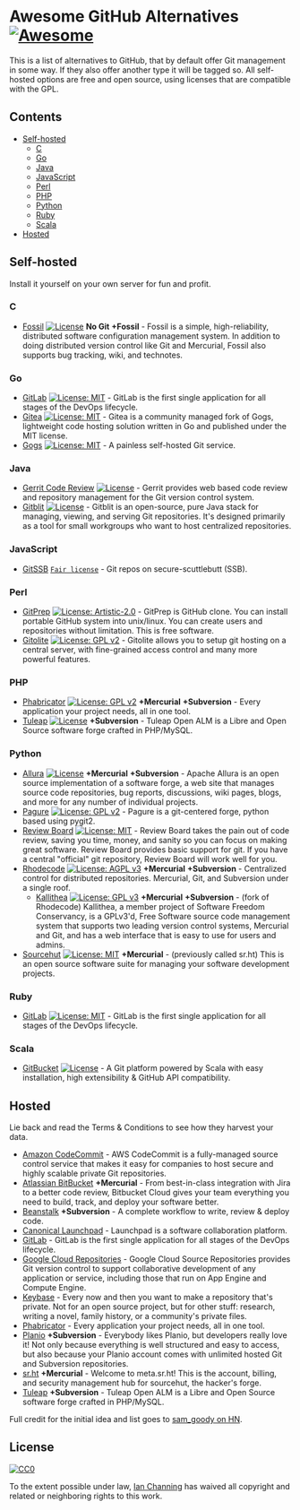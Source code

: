 # Awesome GitHub Alternatives [![Awesome](https://awesome.re/badge.svg)](https://awesome.re)

This is a list of alternatives to GitHub, that by default offer Git management in some way. If they also offer another type it will be tagged so. All self-hosted options are free and open source, using licenses that are compatible with the GPL.

## Contents

* [Self-hosted](#self-hosted)
  * [C](#c)
  * [Go](#go)
  * [Java](#java)
  * [JavaScript](#javascript)
  * [Perl](#perl)
  * [PHP](#php)
  * [Python](#python)
  * [Ruby](#ruby)
  * [Scala](#scala)
* [Hosted](#hosted)

## Self-hosted

Install it yourself on your own server for fun and profit.

### C

* [Fossil](https://fossil-scm.org)  [![License](https://img.shields.io/badge/License-BSD%203--Clause-blue.svg)](https://opensource.org/licenses/BSD-3-Clause) **No Git** **+Fossil** - Fossil is a simple, high-reliability, distributed software configuration management system.  In addition to doing distributed version control like Git and Mercurial, Fossil also supports bug tracking, wiki, and technotes.

### Go

* [GitLab](https://about.gitlab.com/) [![License: MIT](https://img.shields.io/badge/License-MIT-yellow.svg)](https://opensource.org/licenses/MIT) - GitLab is the first single application for all stages of the DevOps lifecycle.
* [Gitea](https://gitea.io/en-US/) [![License: MIT](https://img.shields.io/badge/License-MIT-yellow.svg)](https://opensource.org/licenses/MIT) - Gitea is a community managed fork of Gogs, lightweight code hosting solution written in Go and published under the MIT license.
* [Gogs](https://gogs.io/) [![License: MIT](https://img.shields.io/badge/License-MIT-yellow.svg)](https://opensource.org/licenses/MIT) - A painless self-hosted Git service.

### Java

* [Gerrit Code Review](https://www.gerritcodereview.com/) [![License](https://img.shields.io/badge/License-Apache%202.0-blue.svg)](https://opensource.org/licenses/Apache-2.0) - Gerrit provides web based code review and repository management for the Git version control system.
* [Gitblit](http://gitblit.com/) [![License](https://img.shields.io/badge/License-Apache%202.0-blue.svg)](https://opensource.org/licenses/Apache-2.0) - Gitblit is an open-source, pure Java stack for managing, viewing, and serving Git repositories.  It's designed primarily as a tool for small workgroups who want to host centralized repositories.

### JavaScript

* [GitSSB](https://git.scuttlebot.io/%25n92DiQh7ietE%2BR%2BX%2FI403LQoyf2DtR3WQfCkDKlheQU%3D.sha256) [`Fair license`](https://en.wikipedia.org/wiki/Fair_License) - Git repos on secure-scuttlebutt (SSB).

### Perl

* [GitPrep](http://gitprep.yukikimoto.com/) [![License: Artistic-2.0](https://img.shields.io/badge/License-Perl-0298c3.svg)](https://opensource.org/licenses/Artistic-2.0) - GitPrep is GitHub clone. You can install portable GitHub system into unix/linux. You can create users and repositories without limitation. This is free software.
* [Gitolite](http://gitolite.com/gitolite/) [![License: GPL v2](https://img.shields.io/badge/License-GPL%20v2-blue.svg)](https://www.gnu.org/licenses/old-licenses/gpl-2.0.en.html) - Gitolite allows you to setup git hosting on a central server, with fine-grained access control and many more powerful features.

### PHP

* [Phabricator](https://phacility.com/phabricator/) [![License: GPL v2](https://img.shields.io/badge/License-GPL%20v2-blue.svg)](https://www.gnu.org/licenses/old-licenses/gpl-2.0.en.html) **+Mercurial** **+Subversion** - Every application your project needs, all in one tool.
* [Tuleap](https://github.com/Enalean/tuleap) [![License](https://img.shields.io/badge/License-Apache%202.0-blue.svg)](https://opensource.org/licenses/Apache-2.0) **+Subversion** - Tuleap Open ALM is a Libre and Open Source software forge crafted in PHP/MySQL.

### Python

* [Allura](https://allura.apache.org/) [![License](https://img.shields.io/badge/License-Apache%202.0-blue.svg)](https://opensource.org/licenses/Apache-2.0) **+Mercurial** **+Subversion** - Apache Allura is an open source implementation of a software forge, a web site that manages source code repositories, bug reports, discussions, wiki pages, blogs, and more for any number of individual projects.
* [Pagure](https://pagure.io/pagure) [![License: GPL v2](https://img.shields.io/badge/License-GPL%20v2-blue.svg)](https://www.gnu.org/licenses/old-licenses/gpl-2.0.en.html) - Pagure is a git-centered forge, python based using pygit2.
* [Review Board](https://www.reviewboard.org) [![License: MIT](https://img.shields.io/badge/License-MIT-yellow.svg)](https://opensource.org/licenses/MIT) - Review Board takes the pain out of code review, saving you time, money, and sanity so you can focus on making great software. Review Board provides basic support for git. If you have a central "official" git repository, Review Board will work well for you.
* [Rhodecode](https://rhodecode.com/) [![License: AGPL v3](https://img.shields.io/badge/License-AGPL%20v3-blue.svg)](https://www.gnu.org/licenses/agpl-3.0) **+Mercurial** **+Subversion** - Centralized control for distributed repositories. Mercurial, Git, and Subversion under a single roof.
  * [Kallithea](https://kallithea-scm.org/) [![License: GPL v3](https://img.shields.io/badge/License-GPLv3-blue.svg)](https://www.gnu.org/licenses/gpl-3.0) **+Mercurial** **+Subversion** - (fork of Rhodecode) Kallithea, a member project of Software Freedom Conservancy, is a GPLv3'd, Free Software source code management system that supports two leading version control systems, Mercurial and Git, and has a web interface that is easy to use for users and admins.
* [Sourcehut](https://sourcehut.org/) [![License: MIT](https://img.shields.io/badge/License-MIT-yellow.svg)](https://opensource.org/licenses/MIT) **+Mercurial** - (previously called sr.ht) This is an open source software suite for managing your software development projects.

### Ruby

* [GitLab](https://about.gitlab.com/) [![License: MIT](https://img.shields.io/badge/License-MIT-yellow.svg)](https://opensource.org/licenses/MIT) - GitLab is the first single application for all stages of the DevOps lifecycle.

### Scala

* [GitBucket](https://gitbucket.github.io/) [![License](https://img.shields.io/badge/License-Apache%202.0-blue.svg)](https://opensource.org/licenses/Apache-2.0) - A Git platform powered by Scala with easy installation, high extensibility & GitHub API compatibility.

## Hosted

Lie back and read the Terms & Conditions to see how they harvest your data.

* [Amazon CodeCommit](https://aws.amazon.com/codecommit/) - AWS CodeCommit is a fully-managed source control service that makes it easy for companies to host secure and highly scalable private Git repositories.
* [Atlassian BitBucket](https://bitbucket.org/) **+Mercurial** - From best-in-class integration with Jira to a better code review, Bitbucket Cloud gives your team everything you need to build, track, and deploy your software better.
* [Beanstalk](https://beanstalkapp.com/) **+Subversion** - A complete workflow to write, review & deploy code.
* [Canonical Launchpad](https://launchpad.net/) - Launchpad is a software collaboration platform.
* [GitLab](https://about.gitlab.com/) - GitLab is the first single application for all stages of the DevOps lifecycle.
* [Google Cloud Repositories](https://cloud.google.com/source-repositories/) - Google Cloud Source Repositories provides Git version control to support collaborative development of any application or service, including those that run on App Engine and Compute Engine.
* [Keybase](https://keybase.io/blog/encrypted-git-for-everyone) - Every now and then you want to make a repository that's private. Not for an open source project, but for other stuff: research, writing a novel, family history, or a community's private files.
* [Phabricator](https://phacility.com/phabricator/) - Every application your project needs, all in one tool.
* [Planio](https://plan.io/subversion-hosting-and-git-hosting/) **+Subversion** - Everybody likes Planio, but developers really love it! Not only because everything is well structured and easy to access, but also because your Planio account comes with unlimited hosted Git and Subversion repositories.
* [sr.ht](https://sr.ht) **+Mercurial** - Welcome to meta.sr.ht! This is the account, billing, and security management hub for sourcehut, the hacker's forge.
* [Tuleap](https://github.com/Enalean/tuleap) **+Subversion** - Tuleap Open ALM is a Libre and Open Source software forge crafted in PHP/MySQL.

Full credit for the initial idea and list goes to [sam_goody on HN](https://news.ycombinator.com/item?id=17254141).

## License

[![CC0](http://mirrors.creativecommons.org/presskit/buttons/88x31/svg/cc-zero.svg)](https://creativecommons.org/publicdomain/zero/1.0/)

To the extent possible under law, [Ian Channing](https://ianchanning.com) has waived all copyright and related or neighboring rights to this work.

